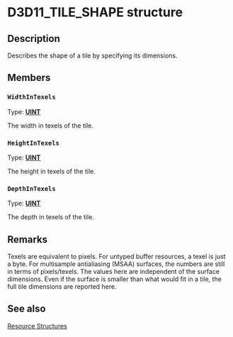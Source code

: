 # D3D11_TILE_SHAPE structure

## Description

Describes the shape of a tile by specifying its dimensions.

## Members

### `WidthInTexels`

Type: **[UINT](https://learn.microsoft.com/windows/desktop/WinProg/windows-data-types)**

The width in texels of the tile.

### `HeightInTexels`

Type: **[UINT](https://learn.microsoft.com/windows/desktop/WinProg/windows-data-types)**

The height in texels of the tile.

### `DepthInTexels`

Type: **[UINT](https://learn.microsoft.com/windows/desktop/WinProg/windows-data-types)**

The depth in texels of the tile.

## Remarks

Texels are equivalent to pixels. For untyped buffer resources, a texel is just a byte. For multisample antialiasing (MSAA) surfaces, the numbers are still in terms of pixels/texels.
The values here are independent of the surface dimensions. Even if the surface is smaller than what would fit in a tile, the full tile dimensions are reported here.

## See also

[Resource Structures](https://learn.microsoft.com/windows/desktop/direct3d11/d3d11-graphics-reference-resource-structures)